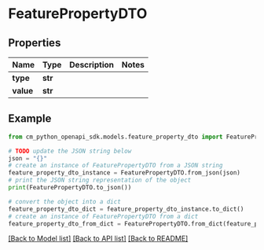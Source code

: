 # FeaturePropertyDTO


## Properties

Name | Type | Description | Notes
------------ | ------------- | ------------- | -------------
**type** | **str** |  | 
**value** | **str** |  | 

## Example

```python
from cm_python_openapi_sdk.models.feature_property_dto import FeaturePropertyDTO

# TODO update the JSON string below
json = "{}"
# create an instance of FeaturePropertyDTO from a JSON string
feature_property_dto_instance = FeaturePropertyDTO.from_json(json)
# print the JSON string representation of the object
print(FeaturePropertyDTO.to_json())

# convert the object into a dict
feature_property_dto_dict = feature_property_dto_instance.to_dict()
# create an instance of FeaturePropertyDTO from a dict
feature_property_dto_from_dict = FeaturePropertyDTO.from_dict(feature_property_dto_dict)
```
[[Back to Model list]](../README.md#documentation-for-models) [[Back to API list]](../README.md#documentation-for-api-endpoints) [[Back to README]](../README.md)


